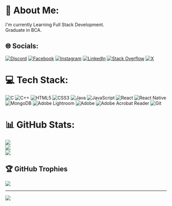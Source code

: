 # 💫 About Me:
I'm currently Learning Full Stack Development.<br>Graduate in BCA.


## 🌐 Socials:
[![Discord](https://img.shields.io/badge/Discord-%237289DA.svg?logo=discord&logoColor=white)](https://discord.gg/sadhique#5376) [![Facebook](https://img.shields.io/badge/Facebook-%231877F2.svg?logo=Facebook&logoColor=white)](https://facebook.com/sadhiquekpz) [![Instagram](https://img.shields.io/badge/Instagram-%23E4405F.svg?logo=Instagram&logoColor=white)](https://instagram.com/_sq_ck_) [![LinkedIn](https://img.shields.io/badge/LinkedIn-%230077B5.svg?logo=linkedin&logoColor=white)](https://linkedin.com/in/sadhique-ali) [![Stack Overflow](https://img.shields.io/badge/-Stackoverflow-FE7A16?logo=stack-overflow&logoColor=white)](https://stackoverflow.com/users/Sadhique) [![X](https://img.shields.io/badge/X-black.svg?logo=X&logoColor=white)](https://x.com/Sadhique_ck) 

# 💻 Tech Stack:
![C](https://img.shields.io/badge/c-%2300599C.svg?style=for-the-badge&logo=c&logoColor=white) ![C++](https://img.shields.io/badge/c++-%2300599C.svg?style=for-the-badge&logo=c%2B%2B&logoColor=white) ![HTML5](https://img.shields.io/badge/html5-%23E34F26.svg?style=for-the-badge&logo=html5&logoColor=white) ![CSS3](https://img.shields.io/badge/css3-%231572B6.svg?style=for-the-badge&logo=css3&logoColor=white) ![Java](https://img.shields.io/badge/java-%23ED8B00.svg?style=for-the-badge&logo=openjdk&logoColor=white) ![JavaScript](https://img.shields.io/badge/javascript-%23323330.svg?style=for-the-badge&logo=javascript&logoColor=%23F7DF1E) ![React](https://img.shields.io/badge/react-%2320232a.svg?style=for-the-badge&logo=react&logoColor=%2361DAFB) ![React Native](https://img.shields.io/badge/react_native-%2320232a.svg?style=for-the-badge&logo=react&logoColor=%2361DAFB) ![MongoDB](https://img.shields.io/badge/MongoDB-%234ea94b.svg?style=for-the-badge&logo=mongodb&logoColor=white) ![Adobe Lightroom](https://img.shields.io/badge/Adobe%20Lightroom-31A8FF.svg?style=for-the-badge&logo=Adobe%20Lightroom&logoColor=white) ![Adobe](https://img.shields.io/badge/adobe-%23FF0000.svg?style=for-the-badge&logo=adobe&logoColor=white) ![Adobe Acrobat Reader](https://img.shields.io/badge/Adobe%20Acrobat%20Reader-EC1C24.svg?style=for-the-badge&logo=Adobe%20Acrobat%20Reader&logoColor=white) ![Git](https://img.shields.io/badge/git-%23F05033.svg?style=for-the-badge&logo=git&logoColor=white)
# 📊 GitHub Stats:
![](https://github-readme-stats.vercel.app/api?username=sadhiqueck&theme=dark&hide_border=false&include_all_commits=true&count_private=false)<br/>
![](https://github-readme-streak-stats.herokuapp.com/?user=sadhiqueck&theme=dark&hide_border=false)<br/>
![](https://github-readme-stats.vercel.app/api/top-langs/?username=sadhiqueck&theme=dark&hide_border=false&include_all_commits=true&count_private=false&layout=compact)

## 🏆 GitHub Trophies
![](https://github-profile-trophy.vercel.app/?username=sadhiqueck&theme=dark&no-frame=false&no-bg=true&margin-w=4)

---
[![](https://visitcount.itsvg.in/api?id=sadhiqueck&icon=0&color=0)](https://visitcount.itsvg.in)

<!-- Proudly created with GPRM ( https://gprm.itsvg.in ) -->
